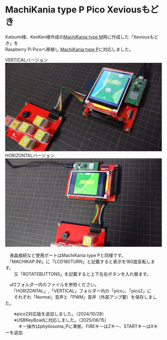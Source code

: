 # MachiKania type P Pico Xeviousもどき  
Katsumi様、KenKen様作成の[MachiKania type M](http://www.ze.em-net.ne.jp/~kenken/machikania/typem.html)用に作成した「Xeviousもどき」を  
Raspberry Pi Picoへ移植し [MachiKania type P](http://www.ze.em-net.ne.jp/~kenken/machikania/typep.html)に対応しました。    
 
VERTICALバージョン  
![](Xevious1.jpg)  
HORIZONTALバージョン  
![](Xevious2.jpg)  

　液晶接続など使用ポートはMachiKania type Pと同様です。  
　「MACHIKAP.INI」に「LCD180TURN」と記載すると表示を180度反転します。  
　　又「ROTATEBUTTONS」を記載すると上下左右ボタンを入れ替ます。  

　uf2フォルダー内のファイルを参照ください。  
　　「HORIZONTAL」,「VERTICAL」フォルダー内の「pico」、「pico2」に  
　　それぞれ「Normal」音声と「PWM」音声（外部アンプ要）を保存しました。  

　　※pico2対応版を追加しました。（2024/10/28）  
　　※USBKeyBoadに対応しました。（2025/06/15）  
 　　　キー操作はphyllosoma_Pに準拠、FIREキーはZキー、STARTキーはXキーを追加
